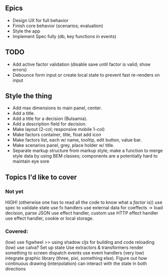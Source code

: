 ## Epics
- Design UX for full behavior
- Finish core behavior (scenarios; evaluation)
- Style the app
- Implement Spec fully (db, key functions in events)

## TODO
- Add active factor validation (disable save until factor is valid; show errors)
- Debounce form input or create local state to prevent fast re-renders on input

## Style the thing
- Add max dimensions to main panel, center.
- Add a title.
- Add a title for a decision (Bulsamia).
- Add a description field for decision.
- Make layout (2-col; responsive mobile 1-col)
- Make factors container, title, float add icon
- Make factors list, each w/ name, tooltip, edit button, value bar.
- Make scenarios panel, grey, place holder w/ title.
- Separate markup structure from markup style; make a function to merge style data by using BEM classes; components are a potentially hard to maintain eye sore

## Topics I'd like to cover

### Not yet
HIGH! (otherwise one has to read all the code to know what a _factor_ is)) use spec to validate state
use fx handlers
use external data for coeffects -> load decision, parse JSON
use effect handler, custom
use HTTP effect handler
use effect handler, cookie or local storage.

### Covered:
(low) use figwheel >> using shadow cljs for building and code reloading
(low) use calva?
Set up state
Use extractors & transformers
render something to screen
dispatch events
use event handlers 
(very low) integrate graphic library (three, pixi, something else). Figure out how continuous drawing (interpolation) can interact with the state in both directions
